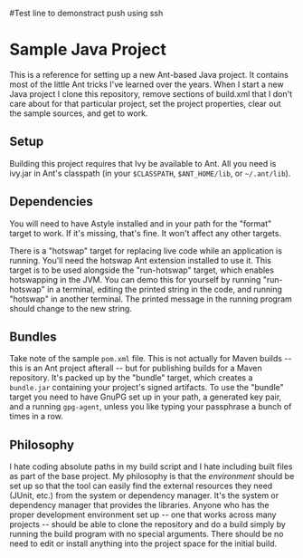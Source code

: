 #Test line to demonstract push using ssh

# Sample Java Project

This is a reference for setting up a new Ant-based Java project. It
contains most of the little Ant tricks I've learned over the
years. When I start a new Java project I clone this repository, remove
sections of build.xml that I don't care about for that particular
project, set the project properties, clear out the sample sources, and
get to work.

## Setup

Building this project requires that Ivy be available to Ant. All you
need is ivy.jar in Ant's classpath (in your `$CLASSPATH`,
`$ANT_HOME/lib`, or `~/.ant/lib`).

## Dependencies

You will need to have Astyle installed and in your path for the
"format" target to work. If it's missing, that's fine. It won't affect
any other targets.

There is a "hotswap" target for replacing live code while an
application is running. You'll need the hotswap Ant extension
installed to use it. This target is to be used alongside the
"run-hotswap" target, which enables hotswapping in the JVM. You can
demo this for yourself by running "run-hotswap" in a terminal, editing
the printed string in the code, and running "hotswap" in another
terminal. The printed message in the running program should change to
the new string.

## Bundles

Take note of the sample `pom.xml` file. This is not actually for Maven
builds -- this is an Ant project afterall -- but for publishing builds
for a Maven repository. It's packed up by the "bundle" target, which
creates a `bundle.jar` containing your project's signed artifacts. To
use the "bundle" target you need to have GnuPG set up in your path, a
generated key pair, and a running `gpg-agent`, unless you like typing
your passphrase a bunch of times in a row.

## Philosophy

I hate coding absolute paths in my build script and I hate including
built files as part of the base project. My philosophy is that the
*environment* should be set up so that the tool can easily find the
external resources they need (JUnit, etc.) from the system or
dependency manager. It's the system or dependency manager that
provides the libraries. Anyone who has the proper development
environment set up -- one that works across many projects -- should be
able to clone the repository and do a build simply by running the
build program with no special arguments. There should be no need to
edit or install anything into the project space for the initial build.
